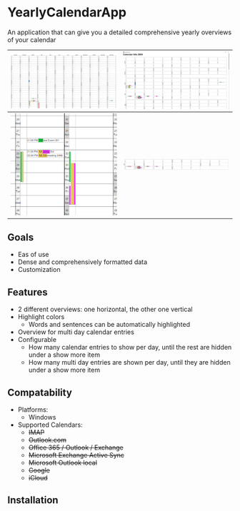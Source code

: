 # YearlyCalendarApp
An application that can give you a detailed comprehensive yearly overviews of your calendar



|![alt text](screenshots/ScreenshotMonthColumn1.png)| ![alt text](screenshots/ScreenshotMonthGrouped1.png) |
|:---:|:---:|
|![alt text](screenshots/ColumnExample1.png) | ![alt text](screenshots/GroupExample1.png) |

## Goals
* Eas of use
* Dense and comprehensively formatted data
* Customization

## Features
* 2 different overviews: one horizontal, the other one vertical
* Highlight colors
    * Words and sentences can be automatically highlighted
* Overview for multi day calendar entries
* Configurable
    * How many calendar entries to show per day, until the rest are hidden under a show more item
    * How many multi day entries are shown per day, until they are hidden under a show more item

## Compatability
* Platforms:
    * Windows
* Supported Calendars:
    * ~~IMAP~~
    * ~~Outlook.com~~
    * ~~Office 365 / Outlook / Exchange~~
    * ~~Microsoft Exchange Active Sync~~
    * ~~Microsoft Outlook local~~
    * ~~Google~~
    * ~~iCloud~~

## Installation
 